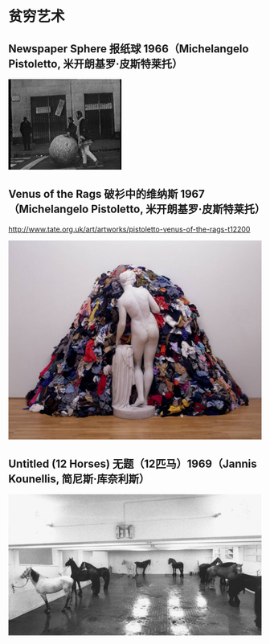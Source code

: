 # 贫穷艺术

## Newspaper Sphere 报纸球  1966（Michelangelo Pistoletto, 米开朗基罗·皮斯特莱托）

![img](./figures/17-04-newspaper-sphere.jpg)

## Venus of the Rags 破衫中的维纳斯 1967 （Michelangelo Pistoletto, 米开朗基罗·皮斯特莱托）

http://www.tate.org.uk/art/artworks/pistoletto-venus-of-the-rags-t12200

![img](./figures/17-05-venus-of-the-rags.jpg)

## Untitled (12 Horses) 无题（12匹马）1969（Jannis Kounellis, 简尼斯·库奈利斯）

![img](./figures/17-06-untitled-12-horses.jpg)

